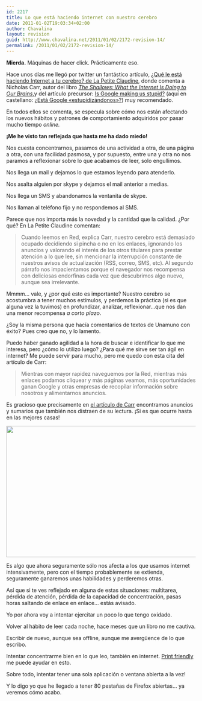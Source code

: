 ```yaml
---
id: 2217
title: Lo que está haciendo internet con nuestro cerebro
date: 2011-01-02T19:03:34+02:00
author: Chavalina
layout: revision
guid: http://www.chavalina.net/2011/01/02/2172-revision-14/
permalink: /2011/01/02/2172-revision-14/
---
```

**Mierda.** Máquinas de hacer click. Prácticamente eso.

Hace unos días me llegó por twitter un fantástico artículo, [¿Qué le está haciendo Internet a tu cerebro? de La Petite Claudine](http://www.lapetiteclaudine.com/archives/014654.html), donde comenta a Nicholas Carr, autor del libro _[The Shallows: What the Internet Is Doing to Our Brains](http://www.amazon.com/gp/product/0393072223?ie=UTF8&tag=lapetiteclaud-20&linkCode=as2&camp=1789&creative=9325&creativeASIN=0393072223)_,y del artículo precursor: <a href="http://www.theatlantic.com/magazine/archive/2008/07/is-google-making-us-stupid/6868/" target="_blank">Is Google making us stupid?</a> (aquí en castellano: <a href="http://manuelgross.bligoo.com/content/view/608269/Que-le-esta-haciendo-Internet-a-nuestros-cerebros.html" target="_blank">¿Está Google «estupidizándonos»?</a>) muy recomendado.

En todos ellos se comenta, se especula sobre cómo nos están afectando los nuevos hábitos y patrones de comportamiento adquiridos por pasar mucho tiempo _online._

**¡Me he visto tan reflejada que hasta me ha dado miedo!**

Nos cuesta concentrarnos, pasamos de una actividad a otra, de una página a otra, con una facilidad pasmosa, y por supuesto, entre una y otra no nos paramos a reflexionar sobre lo que acabamos de leer, solo engullimos.

Nos llega un mail y dejamos lo que estamos leyendo para atenderlo.

Nos asalta alguien por skype y dejamos el mail anterior a medias.

Nos llega un SMS y abandonamos la ventanita de skype.

Nos llaman al teléfono fijo y no respondemos al SMS.

Parece que nos importa más la novedad y la cantidad que la calidad. ¿Por qué? En La Petite Claudine comentan:

> Cuando leemos en Red, explica Carr, nuestro cerebro está demasiado ocupado decidiendo si pincha o no en los enlaces, ignorando los anuncios y valorando el interés de los otros titulares para prestar atención a lo que lee, sin mencionar la interrupción constante de nuestros avisos de actualización (RSS, correo, SMS, etc). Al segundo párrafo nos impacientamos porque el navegador nos recompensa con deliciosas endorfinas cada vez que descubrimos algo nuevo, aunque sea irrelevante.

Mmmm&#8230; vale, y ¿por qué esto es importante? Nuestro cerebro se acostumbra a tener muchos estímulos, y perdemos la práctica (si es que alguna vez la tuvimos) en profundizar, analizar, reflexionar&#8230;que nos dan una menor recompensa _a corto plazo_.

¿Soy la misma persona que hacía comentarios de textos de Unamuno con éxito? Pues creo que no, y lo lamento.

Puedo haber ganado agilidad a la hora de buscar e identificar lo que me interesa, pero ¿cómo lo utilizo luego? ¿Para qué me sirve ser tan ágil en internet? Me puede servir para mucho, pero me quedo con esta cita del artículo de Carr:

> Mientras con mayor rapidez naveguemos por la Red, mientras más enlaces podamos cliquear y más páginas veamos, más oportunidades ganan Google y otras empresas de recopilar información sobre nosotros y alimentarnos anuncios.

Es gracioso que precisamente en <a href="http://www.theatlantic.com/magazine/archive/2008/07/is-google-making-us-stupid/6868/" target="_blank">el artículo de Carr</a> encontramos anuncios y sumarios que también nos distraen de su lectura. ¡Si es que ocurre hasta en las mejores casas!

<p style="text-align: center;">
  <a href="http://www.chavalina.net/imagenes/2010/12/is-google-making-us-stupid.png"><img class="size-full wp-image-2192  aligncenter" title="is-google-making-us-stupid" src="http://www.chavalina.net/imagenes/2010/12/is-google-making-us-stupid.png" alt="" width="529" height="348" srcset="http://www.chavalina.net/imagenes/2010/12/is-google-making-us-stupid.png 529w, http://www.chavalina.net/imagenes/2010/12/is-google-making-us-stupid-300x197.png 300w, http://www.chavalina.net/imagenes/2010/12/is-google-making-us-stupid-500x328.png 500w" sizes="(max-width: 529px) 100vw, 529px" /></a>
</p>

Es algo que ahora seguramente sólo nos afecta a los que usamos internet intensivamente, pero con el tiempo probablemente se extienda, seguramente ganaremos unas habilidades y perderemos otras.

Así que si te ves reflejado en alguna de estas situaciones: multitarea, pérdida de atención, pérdida de la capacidad de concentración, pasas horas saltando de enlace en enlace&#8230; estás avisado.

Yo por ahora voy a intentar ejercitar un poco lo que tengo oxidado.

Volver al hábito de leer cada noche, hace meses que un libro no me cautiva.

Escribir de nuevo, aunque sea offline, aunque me avergüence de lo que escribo.

Intentar concentrarme bien en lo que leo, también en internet. <a href="http://www.printfriendly.com/" target="_blank">Print friendly</a> me puede ayudar en esto.

Sobre todo, intentar tener una sola aplicación o ventana abierta a la vez!

Y lo digo yo que he llegado a tener 80 pestañas de Firefox abiertas&#8230; ya veremos cómo acabo.